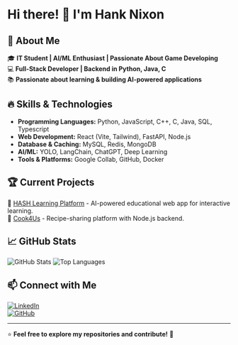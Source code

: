 # Hi there! 👋 I'm Hank Nixon

## 🚀 About Me

🎓 **IT Student | AI/ML Enthusiast | Passionate About Game Developing**  
💻 **Full-Stack Developer | Backend in Python, Java, C**  
📚 **Passionate about learning & building AI-powered applications**

## 🔥 Skills & Technologies

- **Programming Languages:** Python, JavaScript, C++, C, Java, SQL, Typescript
- **Web Development:** React (Vite, Tailwind), FastAPI, Node.js
- **Database & Caching:** MySQL, Redis, MongoDB
- **AI/ML:** YOLO, LangChain, ChatGPT, Deep Learning
- **Tools & Platforms:** Google Collab, GitHub, Docker

## 🏆 Current Projects

🔹 [HASH Learning Platform](https://github.com/hanknixon/Hash) - AI-powered educational web app for interactive learning.  
🔹 [Cook4Us](https://github.com/hanknixon/Recipe-Sharing-Platform) - Recipe-sharing platform with Node.js backend.

## 📈 GitHub Stats

![GitHub Stats](https://github-readme-stats.vercel.app/api?username=hanknixon)
![Top Languages](https://github-readme-stats.vercel.app/api/top-langs?username=hanknixon)

## 📫 Connect with Me

[![LinkedIn](https://img.shields.io/badge/LinkedIn-blue?style=for-the-badge&logo=linkedin)](https://www.linkedin.com/in/hanknixon/)  
[![GitHub](https://img.shields.io/badge/GitHub-black?style=for-the-badge&logo=github)](https://github.com/hanknixon)   

---
⭐️ **Feel free to explore my repositories and contribute!** 🚀

